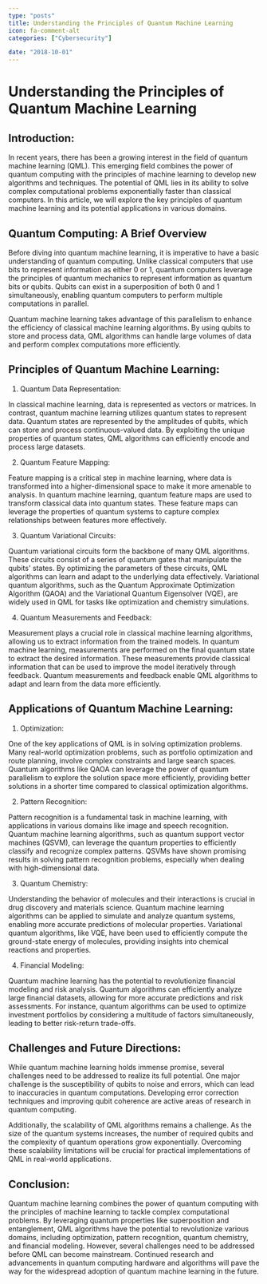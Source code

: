 ```yaml
---
type: "posts"
title: Understanding the Principles of Quantum Machine Learning
icon: fa-comment-alt
categories: ["Cybersecurity"]

date: "2018-10-01"
---
```




# Understanding the Principles of Quantum Machine Learning

## Introduction:

In recent years, there has been a growing interest in the field of quantum machine learning (QML). This emerging field combines the power of quantum computing with the principles of machine learning to develop new algorithms and techniques. The potential of QML lies in its ability to solve complex computational problems exponentially faster than classical computers. In this article, we will explore the key principles of quantum machine learning and its potential applications in various domains.

## Quantum Computing: A Brief Overview

Before diving into quantum machine learning, it is imperative to have a basic understanding of quantum computing. Unlike classical computers that use bits to represent information as either 0 or 1, quantum computers leverage the principles of quantum mechanics to represent information as quantum bits or qubits. Qubits can exist in a superposition of both 0 and 1 simultaneously, enabling quantum computers to perform multiple computations in parallel.

Quantum machine learning takes advantage of this parallelism to enhance the efficiency of classical machine learning algorithms. By using qubits to store and process data, QML algorithms can handle large volumes of data and perform complex computations more efficiently.

## Principles of Quantum Machine Learning:

1. Quantum Data Representation:

In classical machine learning, data is represented as vectors or matrices. In contrast, quantum machine learning utilizes quantum states to represent data. Quantum states are represented by the amplitudes of qubits, which can store and process continuous-valued data. By exploiting the unique properties of quantum states, QML algorithms can efficiently encode and process large datasets.

2. Quantum Feature Mapping:

Feature mapping is a critical step in machine learning, where data is transformed into a higher-dimensional space to make it more amenable to analysis. In quantum machine learning, quantum feature maps are used to transform classical data into quantum states. These feature maps can leverage the properties of quantum systems to capture complex relationships between features more effectively.

3. Quantum Variational Circuits:

Quantum variational circuits form the backbone of many QML algorithms. These circuits consist of a series of quantum gates that manipulate the qubits' states. By optimizing the parameters of these circuits, QML algorithms can learn and adapt to the underlying data effectively. Variational quantum algorithms, such as the Quantum Approximate Optimization Algorithm (QAOA) and the Variational Quantum Eigensolver (VQE), are widely used in QML for tasks like optimization and chemistry simulations.

4. Quantum Measurements and Feedback:

Measurement plays a crucial role in classical machine learning algorithms, allowing us to extract information from the trained models. In quantum machine learning, measurements are performed on the final quantum state to extract the desired information. These measurements provide classical information that can be used to improve the model iteratively through feedback. Quantum measurements and feedback enable QML algorithms to adapt and learn from the data more efficiently.

## Applications of Quantum Machine Learning:

1. Optimization:

One of the key applications of QML is in solving optimization problems. Many real-world optimization problems, such as portfolio optimization and route planning, involve complex constraints and large search spaces. Quantum algorithms like QAOA can leverage the power of quantum parallelism to explore the solution space more efficiently, providing better solutions in a shorter time compared to classical optimization algorithms.

2. Pattern Recognition:

Pattern recognition is a fundamental task in machine learning, with applications in various domains like image and speech recognition. Quantum machine learning algorithms, such as quantum support vector machines (QSVM), can leverage the quantum properties to efficiently classify and recognize complex patterns. QSVMs have shown promising results in solving pattern recognition problems, especially when dealing with high-dimensional data.

3. Quantum Chemistry:

Understanding the behavior of molecules and their interactions is crucial in drug discovery and materials science. Quantum machine learning algorithms can be applied to simulate and analyze quantum systems, enabling more accurate predictions of molecular properties. Variational quantum algorithms, like VQE, have been used to efficiently compute the ground-state energy of molecules, providing insights into chemical reactions and properties.

4. Financial Modeling:

Quantum machine learning has the potential to revolutionize financial modeling and risk analysis. Quantum algorithms can efficiently analyze large financial datasets, allowing for more accurate predictions and risk assessments. For instance, quantum algorithms can be used to optimize investment portfolios by considering a multitude of factors simultaneously, leading to better risk-return trade-offs.

## Challenges and Future Directions:

While quantum machine learning holds immense promise, several challenges need to be addressed to realize its full potential. One major challenge is the susceptibility of qubits to noise and errors, which can lead to inaccuracies in quantum computations. Developing error correction techniques and improving qubit coherence are active areas of research in quantum computing.

Additionally, the scalability of QML algorithms remains a challenge. As the size of the quantum systems increases, the number of required qubits and the complexity of quantum operations grow exponentially. Overcoming these scalability limitations will be crucial for practical implementations of QML in real-world applications.

## Conclusion:

Quantum machine learning combines the power of quantum computing with the principles of machine learning to tackle complex computational problems. By leveraging quantum properties like superposition and entanglement, QML algorithms have the potential to revolutionize various domains, including optimization, pattern recognition, quantum chemistry, and financial modeling. However, several challenges need to be addressed before QML can become mainstream. Continued research and advancements in quantum computing hardware and algorithms will pave the way for the widespread adoption of quantum machine learning in the future.